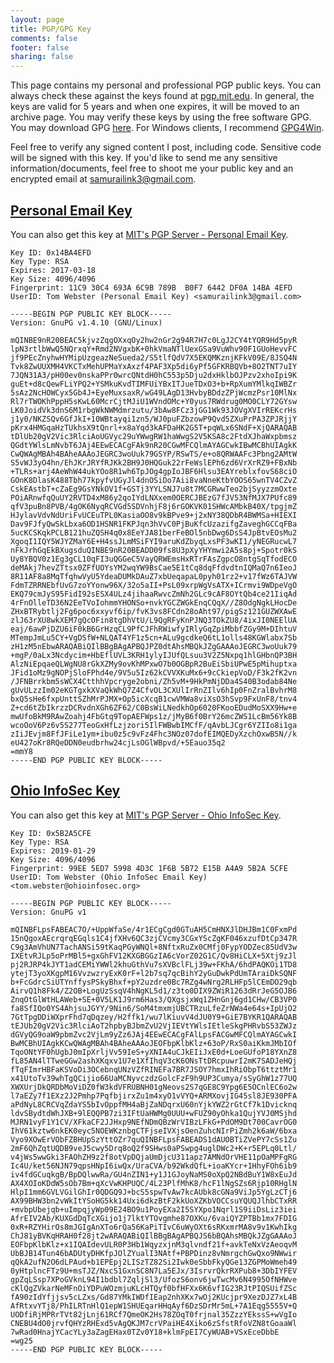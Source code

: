 ```yaml
---
layout: page
title: PGP/GPG Key
comments: false
footer: false
sharing: false
---
```


This page contains my personal and professional PGP public keys. You can always check these against the keys found at [pgp.mit.edu](http://pgp.mit.edu). In general, the keys are valid for 5 years and when one expires, it will be moved to an archive page. You may verify these keys by using the free software GPG. You may download GPG [here](http://www.gnupg.org/). For Windows clients, I recommend [GPG4Win](http://www.gpg4win.org/).

Feel free to verify any signed content I post, including code. Sensitive code will be signed with this key. If you'd like to send me any sensitive information/documents, feel free to shoot me your public key and an encrypted email at [samurailink3@gmail.com](mailto:samurailink3@gmail.com).

<a href="#Key_Personal"><h2 id="Key_Personal">Personal Email Key</h2></a>

You can also get this key at [MIT's PGP Server - Personal Email Key](http://pgp.mit.edu/pks/lookup?op=get&search=0x6442DF0A14BA4EFD).

    Key ID: 0x14BA4EFD
    Key Type: RSA
    Expires: 2017-03-18
    Key Size: 4096/4096
    Fingerprint: 11C9 30C4 693A 6C9B 789B  B0F7 6442 DF0A 14BA 4EFD
    UserID: Tom Webster (Personal Email Key) <samurailink3@gmail.com>

    -----BEGIN PGP PUBLIC KEY BLOCK-----
    Version: GnuPG v1.4.10 (GNU/Linux)

    mQINBE9nR20BEAC5kjvzZqgOXxqOy2hw2nGr2g94R7H7c0LgJ2CY4tYQR9Hd5pyR
    lpN3rtlbWwQ5NQrxqY+Rmd2NVgxbK+0hkVmaNTlUexGSa9VuWhv90F1GUoHevvFC
    jf9PEcZnyhwHYMipUzgeazNeSueda2/S5tlfQdV7X5EKQMKznjKFkV09E/8JSQ4N
    Tvk8ZwUUXMH4VKCTxMehUPMaYxAxzf4PAF3Xp5di6yPf5GFKRBQVb+8O2TNT7uIY
    7JQN31A3/pH00ev0nskaPPr0wrcQNtdH0hC553p5Dju2dxHklbOJPzv2xhoIpi9K
    guEt+d8cQewFLiYPQ2+YSMkuKvdTIMFUiYBxITJueTDxO3+b+RpXumYMlkqIWBZr
    5sAz2NcHOWCyx5Gb4J+EyeMuxsaxR/wG49LAgD13HvbyBDdzZPjWcmzPsr10MlNx
    Rl7rTWOKhPppH5sKwL60McrCjtMJiU1WVndOMc+Y0yus7RWdrug0MO0CLY72GYsw
    LK0JoidVk3dnS6M1rbgWkNWMdmrzutu/3bAw8FCz3jGG1Wk93JOVgXVIrREKcrHs
    j1y0/NKZSQv6GfJkI+10WBtayqi1zn5/WJ0puFZbzowP9Qvd5ZXuPrPA3ZPJRjjY
    pKrx4HMGqaHzTUkhsX9tQnrl+x8aYqd3kAFDaHK2G5T+pqWLx6SNdF+XjQARAQAB
    tDlUb20gV2Vic3RlciAoUGVyc29uYWwgRW1haWwgS2V5KSA8c2FtdXJhaWxpbmsz
    QGdtYWlsLmNvbT6JAj4EEwECACgFAk9nR20CGwMFCQlmAYAGCwkIBwMCBhUIAgkK
    CwQWAgMBAh4BAheAAAoJEGRC3woUuk79GSYP/RSwTS/e+o8QRWAAFc3Pbng2AMtW
    S5vWJ3yO4hn/EhJKrJRYfRJKk2BH9J0HQGuk22rFeWslEPh6zd6VrXrRZ9+FBxNb
    +TLRs+arj4AeWhW44ukYOo8R1wh6TpJOg4gpIoJBF6Hlsu3EAYreblxfovS68ciO
    GOnK8DlasK488Tbh77kpyfvUGyJl4dnOSiDo7Aii8vaNneKtbYOOS65wnTV4CZvZ
    CskEAstbT+cZaEg9GsYNkOV1f+GSTj3YYLSNJ7u8t7MCGRwwTeo2bjSyyzzmOxte
    POiARnwfqQuUY2RVTD4xM86y2qoIYdLNXxem0OERCJBEzG7fJV53NfMJX7PUfc89
    qfV3puBn8PVB/4gOK6NyqRCVGd5SDVnhjF8j6rGOKVK01SHWcAMbkB40X/tpgjmZ
    HJylavVdvNdUriFvUCEuTPL0KasiaOO8v9kBPve9+j2xNY38QDbR4BWMSa+HIEXI
    Dav9FJfyQwSkLbxa6OD1HSNR1FKPJqn3hVvC0PjBuKfcUzazifgZaveghGCCqFBa
    5ucKCSKqkPCLB121huZQSH4q0x8EeYJA81berFeBOl5nbDwg6DsS4JpBtvEOsMu2
    XgoqI1IQY5WJYZMaY6E+H4ssJLmMSiFYI9aruKdZbyqLxsPF3wKI1/yNEGRucwL7
    nFkJrhGqEkBXugsduQINBE9nR20BEADD09fs8U3pXyYHYmwi2A5s8pj+Spotr0kS
    Uy8YBQV0z1Eg3gCL10qFI3uQGGeC5VayQRWEmsHxRTrFAsZgpcO8ntgSqTfodECO
    deMAkj7hevZTtsx0ZFfUOYsYM2wqYW9BsCae5E1tCq8dqFfdvdtnIQMaQ7n6IeoJ
    8R11AF8a8MqTfqhwVyU5YdeaDUMkDAuZ7xbUeqapaL0pyh01rz2+v17fWz6TAJVW
    FdmTZRRNEbfUvG7zoYYonw96X/32o5aII+PsL09xrpWgVsATX+ICrmvi9WDpeVgO
    EKQ79cmJyS95FidI92sESX4ULz4jihaaRwvcZmNh2GLc9cAF8OYtQb4ce21IiqAd
    4rFnOlleTD36N2EeTVoIohmmYHONSo+nvkYGCZWGkEnqCQqX//Z8OdgNgkLHocDe
    ZHxBTRybtlj2Fg6poc6xxyvf6ip/fvK3vs8FCdn28oAht97/pigSz121GUZWXAwE
    zlJ63rXU8wkXEM7gQcOFin8tgDhVtU/L9QgRFyKnPJNQ3TOkZU8/4ixJI0NEElUA
    eaj/6awPjDZU6iF0kB6GrHzqCL9PfCJFhRWiwfyIRlyGqZpiMbbfZGy9M+DIhtuV
    MTempJmLu5CY+VgDSfW+NLQAT4YF1z5cn+ALu9gcdkeQ6tL1olls48KGWlabx7Sb
    zH1zM5nEbwARAQABiQIlBBgBAgAPBQJPZ0dtAhsMBQkJZgGAAAoJEGRC3woUuk79
    +mgP/0aLx3Ncdycim+HbEflUVL3KRH1ylyIJUfQLsuu3V2Z5Nxpq1hlGHbnQP3BH
    AlzNiEpqaeQLWgNU8rGkXZMy9ovKhMPxwO7b0OGBpR2BuEiSbiUPwE5pMihuptxa
    JFid1oMz9gNOPjSloFPhd4e/9V5u5Iz62kCVVXKuMx6+9cCkiepVoD/F3k2fK2vn
    /JFNBrrkbm5sWCX4CtthhVpcryge2obni/Zh5vM+9HkPmNjDDa4S40B3odab84Ne
    gUvULzzIm02eKGTgxkXVaQkWhQ7Z4CfvOL3CXUlIrRnZIlv6hIp0FnZralBvhrM8
    bxQ5sHe6fxpUnttSZhMrPJMX+Op5icXcqB1cwVMWa8viXsO3hSvp9FxUnF8/tnv4
    Z+cd6tZbIkrzzDCRvdnXGh6ZF62/C0BsWiLNedkhOp6020FKooEDudMoSXX9Hw+e
    mwUfoBkM9RAwZoahj4FbGtq9TopAEFWps1z/jMyB6f0BrY26mcZWS1LcBm56Yk8B
    wcoOoV6Pz6v5S277TeoGxHfLzjzori5IlFWBwbIMCfF/qAvbLJCgr6YZIIo8i1ga
    zIiJEvjm8FfJFiLe1ym+ibu0z5c9vFz4Fhc3NOz07dofEIMQEDyXzchOxwB5N//k
    eU427oKr8RQeDDN0eudbrhw24cjLsOGlWBpvd/+5Eauo35q2
    =mmY8
    -----END PGP PUBLIC KEY BLOCK-----

<a href="#Key_OISF"><h2 id="Key_OISF">Ohio InfoSec Key</h2></a>

You can also get this key at [MIT's PGP Server - Ohio InfoSec Key](http://pgp.mit.edu/pks/lookup?op=get&search=0xE15BA4A95B2A5CFE).

    Key ID: 0x5B2A5CFE
    Key Type: RSA
    Expires: 2019-01-29
    Key Size: 4096/4096
    Fingerprint: 99EE 5ED7 5998 4D3C 1F6B 5B72 E15B A4A9 5B2A 5CFE
    UserID: Tom Webster (Ohio InfoSec Email Key) <tom.webster@ohioinfosec.org>

    -----BEGIN PGP PUBLIC KEY BLOCK-----
    Version: GnuPG v1

    mQINBFLpsFABEAC7O/+UppWfaSe/4r1ECgCgd0GTuAH5CmHNXJlDHJBm1C0FxmPd
    15nQgoxAEcrqrqEGqls1C4jfXHv6QC3zjCVcmy3CGxYScZgKF046xzufDtCp347R
    C9g3AmVhUN7TachANSi59tKaqPGyWNQl+8NftxRuZx0CMfj0FypYODZec85UdV3w
    IXEtvRJLp5oPrMBl5+gxGhFV12KXGBGGzIA6cVorZ02G1C/Qv8HiCLX+5Xtj9zJl
    pj2RJRP4kJYT1adCEMiYWWl2khuGthVu7sXVBclFLj39w+FKhA/6hdPAQKOi1TD8
    ytejT3yoXKgpM16VvzwzryExK0rF+l2b7sq7qcBihY2yGuDwkPdUmTAraiDkSQNF
    b+FcGdrcSiUTYnffysPSkyBhxf+pY2uzdre0Bc7RZg4wNrg2RLHFp5lCEmDO29qb
    AirvQ1h8Fk4/Z2OB+LogUzSsqV4hNgKL5d1/z3to0DIX9ZWiR1263dRrJeG5OJB6
    ZnqOtGlWtHLAWeb+SE+0V5LK1J9rm6Has3/QXgsjxWq1ZHnGnj6gd1CHw/CB3VP0
    fa8SfIQo0YS4AhjsuJGYY/9Nin6/SoM4tmxmjUBCTRzuLfeZrNWa4e64s+IpUjO2
    7GtTpgDDiWXprFhd7qDqzey/H2ffk1/wu7lKiuvV4dJU0Y9+GiE7BYKR1QARAQAB
    tEJUb20gV2Vic3RlciAoT2hpbyBJbmZvU2VjIEVtYWlsIEtleSkgPHRvbS53ZWJz
    dGVyQG9oaW9pbmZvc2VjLm9yZz6JAj4EEwECACgFAlLpsFACGwMFCQlmAYAGCwkI
    BwMCBhUIAgkKCwQWAgMBAh4BAheAAAoJEOFbpKlbKlz+63oP/RxS0aiKkmJMbIOf
    TqoONtYF0hUgbJ0mIpXrljVv59IeS+yXNIA4uCJkEIiJxE0d+LoeGUfoP18YXnZ8
    fL85AN4lTTweGGw2ashXKqxv1U7e1XfIhqV3cK6ONsTtDRcpuwrI2mK7SADJeHQj
    fTqFImrHBFaKSVoDi3OCebnqUNzVZfRINEFa7BR7JSOY7hmxIhRiObpT6ttztMr1
    x41UtoTv39whTgQCijio66UaMCNyvczdzGolcFzF9h9UP3Cumya/sSyGhW1z77UQ
    XWXUrjDkQRDbMoViDZ0fW3kdVFRUBNH01gNeovs2S7qGE8C9Ypg6E5OCnlEC6o2w
    l7aEZy7f1EXz2J2Pmhp7PqfbjirxZu1m4xyO1vVYQ+ARMXovjIG45sl8JE930PFA
    aPdNyL8CRCVqZdaYS5bIvOppfMH4aBjZaNDqrxU60nYjkYWZ2rGtCf7k1Dvicknq
    ldvSBydtdWhJXB+9lEQQPB7zi3IFtUaHWMg0UUU+wFUZ90yOhka1QujYVJ0MSjhd
    MJRN1vyF1Y1CV/XFkaCF2JJHxp9NEfNDmQBzWrVIBzLFkG+PdOM9Dt700CavrOG0
    IhV61kztw6nkEK0eyc5NOEWKznbgCTFjseIVXjsOenZuhcNIrPiZmh2k6aW/6bxa
    Vyo9XOwErVObFZBHUpSzYttOZr7quQINBFLpsFABEADS1dAUOBTiZVePY7cSs1Zu
    2mF6QhZqtUQDB9veJ5cwy5Drq8oQ2f9SHws0aPSwpg4uglDWc2+K+r5EPLq0Ltl/
    v4jWs5wwGki3FAOhZH9z2f8otVpDQjaUmDjcU311apz7AMNdOrVHE11pOaMPFgRG
    Ic4U/ket56NJN79qpsHNpI6iwQx/UraCVA/b92WkdQfL+ioaKYcr+1HhyFOh6ib9
    iv4fdGCuqkgB/BpDQlwwRa/GU4nZIN1+y1J1GJoyNaMS0oXpQ2NBdBuY1W8xEuJd
    AX4XOIoKDdW5sOb7Bm+qXcVwKHPUQC/4L23PlfMhK8/hcF1lNgSZs6Rjp10RHglN
    HlpI1mm6GVLVGilGhIr0QDGQ9J+bcS5spwTvAw7kcAUbk8cGNa9ViJp5YgLzCTj6
    AX99BHW3bn2vWkItYSoHG5kk14Uxi6dkzBtF2kkUoXZKbVOCCsuYQUQJlhbCTxRR
    +mvbpUbejqb+uImpqjyWp09E24BO9u1PoyEXa2I5SYXpo1Nqrl1S9iiDsLiz3iei
    AfrEIV2Ab/KUXGdDqTcXGijo1j7lktYTOvgmhe87OXKu/6vaiQYZPTBb1mx7FDIG
    0xR+RZYHirOs8mJGIgAnXTo6rQa56KaPiTIvC6uWyOXt6sRKxmrMA8v9v1KwhIkg
    ChJ81yBVKqHRAH0f28jt2wARAQABiQIlBBgBAgAPBQJS6bBQAhsMBQkJZgGAAAoJ
    EOFbpKlbKlz+x1IQAIdevULR0P3Hb1WqyzxjnM3qlvndf21f+avkTeNxVzAeoqvM
    UbBJB14Tun46bADUtyDHKfpJOlZYualI3NAtf+PBPDinz8vNmrgchGwQxo9NWwir
    qQkA2ufN2O6dLPAud+b1EPEpj2LISzTZ82Si2Iwk0eSbbFkyQGe13ZGPMoWmeh49
    0yHtplncFTz9U+msTJZ/NxcS1GxnSC8N7La5EJx/3IsrvrQkrRXPub8+3DbIYFEV
    gpZqLSsp7XPoGVknL94I1bdbl7ZqljSl3/UfozS6onv6jwTwcMv6N4995OfNHWve
    cKlQgZVkarNeMFnOiYDPuWOzmjuKLcHTQyf0bfHFXx6K6vfIG23RJtPIQSUifZSc
    fA90zIdYfjjsv5cLZxs/Gd87YMkIWDfIEap2nhXKx7wOj2KUcjpr9XezDJZ7xL4B
    AfRtxvYTj8/PhILRTnHlQ1epW1SHUEqarHHqAyf6DzSDrMr5mL+7A1Eqg5555V+Q
    UODfiRjMPRrTVt82jLnj61RCf7QmeOK2Hs78ZOqT0frjnal35ZzzYEkssS+wVgIo
    CNEBU4dO0jrvfQHYzRHExd5vAgQKJM7crVPaiHE4Xiko6zSfstRfoVZN8tGoaaWl
    7wRad0HnajYCacYLy3aZagEHax0TZv0Y18+klmFpEI7CyWUAB+VSxEceDbbE
    =wg25
    -----END PGP PUBLIC KEY BLOCK-----
